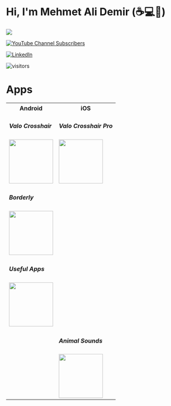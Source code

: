 # Hi, I'm Mehmet Ali Demir (:coffee::computer::rocket:)


   
   <a href="https://www.twitter.com/mehmetalidev" target="_blank" rel="noreferrer"><img
src="https://img.shields.io/twitter/follow/mehmetalidev?logo=twitter&style=for-the-badge&color=0891b2&labelColor=1c1917"
/></a>


   <a href="https://www.youtube.com/channel/UCKLI_cuD7AFZKnWRNeTM5BA" target="_blank" rel="noreferrer">
  <img alt="YouTube Channel Subscribers" src="https://img.shields.io/youtube/channel/subscribers/UCKLI_cuD7AFZKnWRNeTM5BA?&style=for-the-badge&color=FF0000&labelColor=1c1917">
  </a>
  
 [![LinkedIn](https://img.shields.io/badge/linkedin-%230077B5.svg?&style=for-the-badge&logo=linkedin&logoColor=white)](https://linkedin.com/in/mehmetalidemir) 
 
 

![visitors](https://visitor-badge.laobi.icu/badge?page_id=mehmetalidemir)

# Apps

<table>
  <tr>
    <th>Android</th>
    <th>iOS</th>
  </tr>
  <tr>
    <td><h5> Valo Crosshair </h5>
<a target="_blank" href="https://play.google.com/store/apps/details?id=com.wdemir.valorantr"> 
<img target="_blank" src="https://play-lh.googleusercontent.com/7Yq8I9ppBz8CbZGq83w0j5-MNq19IdnWK6eEwkShcq7LRp_beACwxnXQ_744hXTnAbjK=w480-h960-rw" , width="120px" height="120px" target="_blank"/>
</a></td>
    <td><h5> Valo Crosshair Pro </h5>
<a target="_blank" href="https://apps.apple.com/us/app/valo-crosshair-pro/id1631537415"> 
<img target="_blank" src="https://i.imgur.com/uLP6Qrm.jpg" , width="120px" height="120px" target="_blank"/>
</a></td>

  </tr>
   <tr>
    <td>
<h5> Borderly </h5>
<a target="_blank" href="https://play.google.com/store/apps/details?id=com.gopi.wdemir_border"> 
<img target="_blank" src="https://i.imgur.com/1etylyv.png" , width="120px" height="120px" target="_blank"/></td>
    <td></td>

  </tr>
  </tr>
   <tr>
    <td>
<h5> Useful Apps </h5>
</a>
<a target="_blank" href="https://play.google.com/store/apps/details?id=com.wdemir.usefulapps"> 
<img target="_blank" src="https://play-lh.googleusercontent.com/CUiNC_2juHVpq_6kRL5fcsIZuyb0VM40uUS9iPRM0ONC5VAWSGV3SPxjLIny2BVjpUU=w480-h960-rw" , width="120px" height="120px" target="_blank"/>
</a></td>
    <td></td>

  </tr>
   <tr>
    <td>
</td>
    <td><h5> Animal Sounds </h5>
</a>
<a target="_blank" href="https://apps.apple.com/us/app/animal-sounds-listen-learn/id6444047799"> 
<img target="_blank" src="https://i.imgur.com/k60V71G.png" , width="120px" height="120px" target="_blank"/>
</a></td>

  </tr>

</table>
